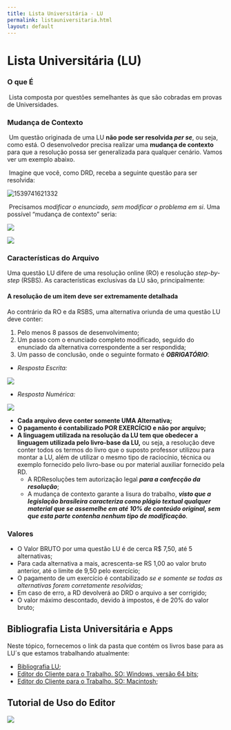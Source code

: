 ```yaml
---
title: Lista Universitária - LU
permalink: listauniversitaria.html
layout: default
---
```


# Lista Universitária (LU)

### O que É

​	Lista composta por questões semelhantes às que são cobradas em provas de Universidades.

### Mudança de Contexto

​	Um questão originada de uma LU **não pode ser resolvida *per se***, ou seja, como está. O desenvolvedor precisa realizar uma **mudança de contexto** para que a resolução possa ser generalizada para qualquer cenário. Vamos ver um exemplo abaixo.

​	Imagine que você, como DRD, receba a seguinte questão para ser resolvida:

![1539741621332](https://image.ibb.co/mr6pqf/1539741621332.png)

​	Precisamos *modificar o enunciado, sem modificar o problema em si*. Uma possível “mudança de contexto” seria:

![](https://image.ibb.co/jqpkgL/image.png)

![](https://image.ibb.co/hBrHT0/image.png)

### Características do Arquivo

Uma questão LU difere de uma resolução online (RO) e resolução *step-by-step* (RSBS). As características exclusivas da LU são, principalmente:

#### **A resolução de um item deve ser extremamente detalhada**
Ao contrário da RO e da RSBS, uma alternativa oriunda de uma questão LU deve conter:
1. Pelo menos 8 passos de desenvolvimento;
2. Um passo com o enunciado completo modificado, seguido do enunciado da alternativa correspondente a ser respondida;
3. Um passo de conclusão, onde o seguinte formato é ***OBRIGATÓRIO***:

* *Resposta Escrita:*

![](https://image.ibb.co/dXgBkA/image.png)

* *Resposta Numérica:*

![](https://image.ibb.co/evnOyV/image.png)

- **Cada arquivo deve conter somente UMA Alternativa;**
- **O pagamento é contabilizado POR EXERCÍCIO e não por arquivo;**
- **A linguagem utilizada na resolução da LU tem que obedecer a linguagem utilizada pelo livro-base da LU,** ou seja, a resolução deve conter todos os termos do livro que o suposto professor utilizou para montar a LU, além de utilizar o mesmo tipo de raciocínio, técnica ou exemplo fornecido pelo livro-base ou por material auxiliar fornecido pela RD.
  - A RDResoluções tem autorização legal ***para a confecção da resolução***;
  - A mudança de contexto garante a lisura do trabalho, ***visto que a legislação brasileira caracteriza como plágio textual qualquer material que se assemelhe em até 10% de conteúdo original, sem que esta parte contenha nenhum tipo de modificação***.

### Valores

- O Valor BRUTO por uma questão LU é de cerca R$ 7,50, até 5 alternativas;
- Para cada alternativa a mais, acrescenta-se RS 1,00 ao valor bruto anterior, até o limite de 9,50 pelo exercício;
- O pagamento de um exercício é contabilizado *se e somente se todas as alternativas forem corretamente resolvidas;*
- Em caso de erro, a RD devolverá ao DRD o arquivo a ser corrigido;
- O valor máximo descontado, devido à impostos, é de 20% do valor bruto;

## Bibliografia Lista Universitária e Apps

Neste tópico, fornecemos o link da pasta que contém os livros base para as LU´s que estamos trabalhando atualmente:

- [Bibliografia LU](https://drive.google.com/folderview?id=1mUkUS5u_UzZ-rxn4uJ94SvfAzyS4jVH8);
- [Editor do Cliente para o Trabalho. SO: Windows, versão 64 bits](https://drive.google.com/a/rdresolucoes.com/file/d/1yOo_yu_aFDAZIyWQ4APntR8WpqyrjpxY/view?usp=drivesdk);
- [Editor do Cliente para o Trabalho. SO: Macintosh](https://drive.google.com/a/rdresolucoes.com/file/d/1yOekGq94majZ439Oj3ucKd0_-lkWCxQH/view?usp=drivesdk);



## Tutorial de Uso do Editor

![](https://image.ibb.co/daVprL/Manual-Editor-de-Texto-Estudar-com-Voc.png)
